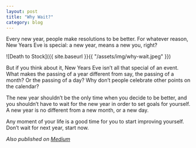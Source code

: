 ```yaml
---
layout: post
title: "Why Wait?"
category: blog
---
```


Every new year, people make resolutions to be better. For whatever reason, New Years Eve is special: a new year, means a new you, right?

![Death to Stock]({{ site.baseurl }}{{ "/assets/img/why-wait.jpeg" }})

But if you think about it, New Years Eve isn’t all that special of an event. What makes the passing of a year different from say, the passing of a month? Or the passing of a day? Why don’t people celebrate other points on the calendar?

The new year shouldn’t be the only time when you decide to be better, and you shouldn’t have to wait for the new year in order to set goals for yourself. A new year is no different from a new month, or a new day.

Any moment of your life is a good time for you to start improving yourself. Don’t wait for next year, start now.

*Also published on [Medium](https://medium.com/@LeNPaul/why-wait-6e43345a1234)*
